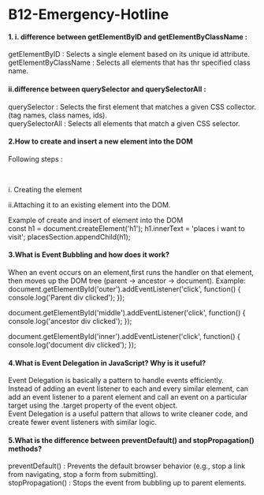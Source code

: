 # B12-Emergency-Hotline

<h4>
1.
i. difference between getElementByID and getElementByClassName :
</h4>
<p> 
getElementByID  : Selects a single element based on its unique id attribute.<br>
getElementByClassName : Selects all elements that has thr specified class name.
</p>

<h4>ii.difference between querySelector and querySelectorAll :</h4>
<p>
querySelector : Selects the first element that matches a given CSS collector.(tag names, class names, ids). <br>
querySelectorAll : Selects all elements that match a given CSS selector.
</p>

<h4>
2.How to create and insert a new element into the DOM
</h4>
<p>Following steps :</p> <br>
<p>i. Creating the element </p>
<p>ii.Attaching it to an existing element into the DOM.</p>
<p> Example of create and insert of element into the DOM <br>
const h1 = document.createElement('h1');
h1.innerText = 'places i want to visit';
placesSection.appendChild(h1);</p>


<h4>3.What is Event Bubbling and how does it work? </h4>
<p>
When an event occurs on an element,first runs the handler on that element, then moves up the DOM tree (parent -> ancestor -> document).
Example:
document.getElementById('outer').addEventListener('click', function() {
  console.log('Parent div clicked');
});

document.getElementById('middle').addEventListener('click', function() {
  console.log('ancestor div clicked');
});

document.getElementById('inner').addEventListener('click', function() {
  console.log('document div clicked');
});
</p>


<h4>4.What is Event Delegation in JavaScript? Why is it useful?</h4>
<p>Event Delegation is basically a pattern to handle events efficiently.
<br>
 Instead of adding an event listener to each and every similar element, can add an event listener to a parent element and call an event on a particular target using the .target property of the event object.
<br>
 Event Delegation is a useful pattern that allows to write cleaner code, and create fewer event listeners with similar logic.
 </p>


 <h4>5.What is the difference between preventDefault() and stopPropagation() methods?</h4>
 <p>
 preventDefault() : Prevents the default browser behavior (e.g., stop a link from navigating, stop a form from submitting).
 <br>
 stopPropagation() : Stops the event from bubbling up to parent elements.
 </p>